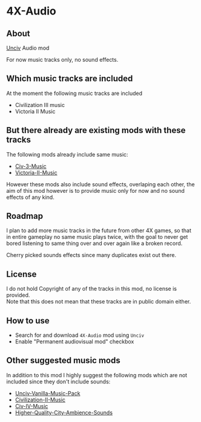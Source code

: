 
# 4X-Audio

## About

[Unciv](https://github.com/yairm210/Unciv) Audio mod

For now music tracks only, no sound effects.

## Which music tracks are included

At the moment the following music tracks are included

- Civilization III music
- Victoria II Music

## But there already are existing mods with these tracks

The following mods already include same music:

- [Civ-3-Music](https://github.com/RobLoach/Civ-3-Music)
- [Victoria-II-Music](https://github.com/Caballero-Arepa/Victoria-II-Music)

However these mods also include sound effects, overlaping each other, the aim of this mod however is
to provide music only for now and no sound effects of any kind.

## Roadmap

I plan to add more music tracks in the future from other 4X games, so that in entire gameplay
no same music plays twice, with the goal to never get bored listening to same thing over
and over again like a broken record.

Cherry picked sounds effects since many duplicates exist out there.

## License

I do not hold Copyright of any of the tracks in this mod, no license is provided.</br>
Note that this does not mean that these tracks are in public domain either.

## How to use

- Search for and download `4X-Audio` mod using `Unciv`
- Enable "Permanent audiovisual mod" checkbox

## Other suggested music mods

In addition to this mod I highly suggest the following mods which are not included since they don't
include sounds:

- [Unciv-Vanilla-Music-Pack](https://github.com/NoviceCoder2000/Unciv-Vanilla-Music-Pack)
- [Civilization-II-Music](https://github.com/twilightrazor/Civilization-II-Music)
- [Civ-IV-Music](https://github.com/RobLoach/Civ-IV-Music)
- [Higher-Quality-City-Ambience-Sounds](https://github.com/alexban01/Higher-Quality-City-Ambience-Sounds)
